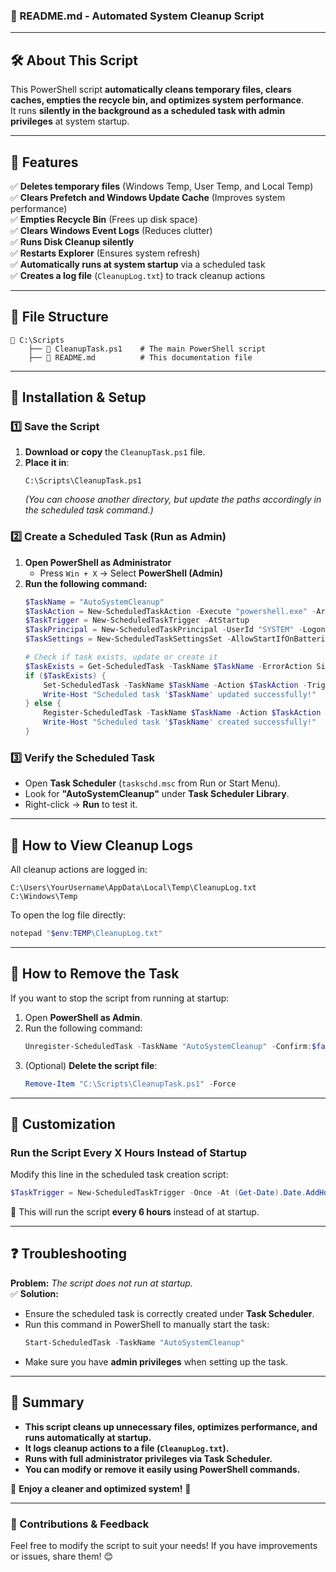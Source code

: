 ### **📄 README.md - Automated System Cleanup Script**  

---

## **🛠️ About This Script**  
This PowerShell script **automatically cleans temporary files, clears caches, empties the recycle bin, and optimizes system performance**.  
It runs **silently in the background as a scheduled task with admin privileges** at system startup.

---

## **📌 Features**
✅ **Deletes temporary files** (Windows Temp, User Temp, and Local Temp)  
✅ **Clears Prefetch and Windows Update Cache** (Improves system performance)  
✅ **Empties Recycle Bin** (Frees up disk space)  
✅ **Clears Windows Event Logs** (Reduces clutter)  
✅ **Runs Disk Cleanup silently**  
✅ **Restarts Explorer** (Ensures system refresh)  
✅ **Automatically runs at system startup** via a scheduled task  
✅ **Creates a log file** (`CleanupLog.txt`) to track cleanup actions  

---

## **📂 File Structure**
```
📁 C:\Scripts
    ├── 📝 CleanupTask.ps1    # The main PowerShell script
    ├── 📄 README.md          # This documentation file
```

---

## **🔧 Installation & Setup**
### **1️⃣ Save the Script**  
1. **Download or copy** the `CleanupTask.ps1` file.
2. **Place it in**:  
   ```
   C:\Scripts\CleanupTask.ps1
   ```
   *(You can choose another directory, but update the paths accordingly in the scheduled task command.)*

### **2️⃣ Create a Scheduled Task (Run as Admin)**
1. **Open PowerShell as Administrator**  
   - Press `Win + X` → Select **PowerShell (Admin)**
2. **Run the following command:**
   ```powershell
   $TaskName = "AutoSystemCleanup"
   $TaskAction = New-ScheduledTaskAction -Execute "powershell.exe" -Argument "-ExecutionPolicy Bypass -File C:\Scripts\CleanupTask.ps1"
   $TaskTrigger = New-ScheduledTaskTrigger -AtStartup
   $TaskPrincipal = New-ScheduledTaskPrincipal -UserId "SYSTEM" -LogonType ServiceAccount -RunLevel Highest
   $TaskSettings = New-ScheduledTaskSettingsSet -AllowStartIfOnBatteries -DontStopIfGoingOnBatteries

   # Check if task exists, update or create it
   $TaskExists = Get-ScheduledTask -TaskName $TaskName -ErrorAction SilentlyContinue
   if ($TaskExists) {
       Set-ScheduledTask -TaskName $TaskName -Action $TaskAction -Trigger $TaskTrigger -Principal $TaskPrincipal -Settings $TaskSettings
       Write-Host "Scheduled task '$TaskName' updated successfully!"
   } else {
       Register-ScheduledTask -TaskName $TaskName -Action $TaskAction -Trigger $TaskTrigger -Principal $TaskPrincipal -Settings $TaskSettings -Description "Automatically cleans temp files and optimizes system at startup"
       Write-Host "Scheduled task '$TaskName' created successfully!"
   }
   ```

### **3️⃣ Verify the Scheduled Task**
- Open **Task Scheduler** (`taskschd.msc` from Run or Start Menu).  
- Look for **"AutoSystemCleanup"** under **Task Scheduler Library**.  
- Right-click → **Run** to test it.

---

## **📜 How to View Cleanup Logs**
All cleanup actions are logged in:

```
C:\Users\YourUsername\AppData\Local\Temp\CleanupLog.txt
C:\Windows\Temp
```
To open the log file directly:
```powershell
notepad "$env:TEMP\CleanupLog.txt"
```

---

## **🛑 How to Remove the Task**
If you want to stop the script from running at startup:
1. Open **PowerShell as Admin**.
2. Run the following command:
   ```powershell
   Unregister-ScheduledTask -TaskName "AutoSystemCleanup" -Confirm:$false
   ```
3. (Optional) **Delete the script file**:
   ```powershell
   Remove-Item "C:\Scripts\CleanupTask.ps1" -Force
   ```

---

## **🔄 Customization**
### **Run the Script Every X Hours Instead of Startup**
Modify this line in the scheduled task creation script:
```powershell
$TaskTrigger = New-ScheduledTaskTrigger -Once -At (Get-Date).Date.AddHours(1) -RepetitionInterval (New-TimeSpan -Hours 6)
```
🔹 This will run the script **every 6 hours** instead of at startup.

---

## **❓ Troubleshooting**
**Problem:** *The script does not run at startup.*  
✅ **Solution:**  
- Ensure the scheduled task is correctly created under **Task Scheduler**.
- Run this command in PowerShell to manually start the task:
  ```powershell
  Start-ScheduledTask -TaskName "AutoSystemCleanup"
  ```
- Make sure you have **admin privileges** when setting up the task.

---

## **📌 Summary**
- **This script cleans up unnecessary files, optimizes performance, and runs automatically at startup.**  
- **It logs cleanup actions to a file (`CleanupLog.txt`).**  
- **Runs with full administrator privileges via Task Scheduler.**  
- **You can modify or remove it easily using PowerShell commands.**  

🚀 **Enjoy a cleaner and optimized system!** 🚀

---

### **📢 Contributions & Feedback**
Feel free to modify the script to suit your needs! If you have improvements or issues, share them! 😊
